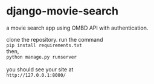 # django-movie-search
a movie search app using OMBD API with authentication.

clone the repository.
run the command <br>
 `pip install requirements.txt` <br>
then, <br>
 `python manage.py runserver`
 <br>
 <br>
 you should see your site at  <br>
  `http://127.0.0.1:8000/`

